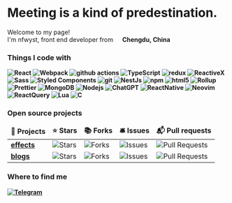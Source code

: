 <h1>
  Meeting is a kind of predestination.
</h1>

<p>Welcome to my page! </br> I'm nfwyst, front end developer from <img
    src="https://encrypted-tbn0.gstatic.com/images?q=tbn:ANd9GcSinxaAXgrlYzOHZPWHDpfbohTDNcAS7MZY5n0hrcqHf4TAqoingPBjJ1AoDviAtt8dids&usqp=CAU" width="13" /> <b>Chengdu, China
<h3>Things I code with</h3>
<p>
  <img alt="React" src="https://img.shields.io/badge/-React-45b8d8?style=flat-square&logo=react&logoColor=white" />
  <img alt="Webpack"
    src="https://img.shields.io/badge/-Webpack-8DD6F9?style=flat-square&logo=webpack&logoColor=white" />
  <img alt="github actions"
    src="https://img.shields.io/badge/-Github_Actions-2088FF?style=flat-square&logo=github-actions&logoColor=white" />
  <img alt="TypeScript"
    src="https://img.shields.io/badge/-TypeScript-007ACC?style=flat-square&logo=typescript&logoColor=white" />
  <img alt="redux" src="https://img.shields.io/badge/-Redux-764ABC?style=flat-square&logo=redux&logoColor=white" />
  <img alt="ReactiveX"
    src="https://img.shields.io/badge/-RxJs-B7178C?style=flat-square&logo=reactivex&logoColor=white" />
  <img alt="Sass" src="https://img.shields.io/badge/-Sass-CC6699?style=flat-square&logo=sass&logoColor=white" />
  <img alt="Styled Components"
    src="https://img.shields.io/badge/-Styled_Components-db7092?style=flat-square&logo=styled-components&logoColor=white" />
  <img alt="git" src="https://img.shields.io/badge/-Git-F05032?style=flat-square&logo=git&logoColor=white" />
  <img alt="NestJs" src="https://img.shields.io/badge/-NestJs-ea2845?style=flat-square&logo=nestjs&logoColor=white" />
  <img alt="npm" src="https://img.shields.io/badge/-NPM-CB3837?style=flat-square&logo=npm&logoColor=white" />
  <img alt="html5" src="https://img.shields.io/badge/-HTML5-E34F26?style=flat-square&logo=html5&logoColor=white" />
  <img alt="Rollup"
    src="https://img.shields.io/badge/-Rollup-EC4A3F?style=flat-square&logo=rollup.js&logoColor=white" />
  <img alt="Prettier"
    src="https://img.shields.io/badge/-Prettier-F7B93E?style=flat-square&logo=prettier&logoColor=white" />
  <img alt="MongoDB"
    src="https://img.shields.io/badge/-MongoDB-13aa52?style=flat-square&logo=mongodb&logoColor=white" />
  <img alt="Nodejs" src="https://img.shields.io/badge/-Nodejs-43853d?style=flat-square&logo=Node.js&logoColor=white" />
  <img alt="ChatGPT" src="https://img.shields.io/badge/-ChatGPT-43853d?style=flat-square&logo=ChatGPT&logoColor=white" />
  <img alt="ReactNative" src="https://img.shields.io/badge/-ReactNative-43853d?style=flat-square&logo=ReactNative&logoColor=white" />
  <img alt="Neovim" src="https://img.shields.io/badge/-Neovim-43853d?style=flat-square&logo=Neovim&logoColor=white" />
  <img alt="ReactQuery" src="https://img.shields.io/badge/-ReactQuery-43853d?style=flat-square&logo=ReactQuery&logoColor=white" />
  <img alt="Lua" src="https://img.shields.io/badge/-Lua-43853d?style=flat-square&logo=Lua&logoColor=white" />
  <img alt="C" src="https://img.shields.io/badge/-C-43853d?style=flat-square&logo=C&logoColor=white" />
</p>
<h3>Open source projects</h3>
<table>
  <thead align="center">
    <tr border: none;>
      <td><b>🎁 Projects</b></td>
      <td><b>⭐ Stars</b></td>
      <td><b>📚 Forks</b></td>
      <td><b>🛎 Issues</b></td>
      <td><b>📬 Pull requests</b></td>
    </tr>
  </thead>
  <tbody>
    <tr>
      <td><a href="https://github.com/nfwyst/effect"><b>effects</b></a>
      </td>
      <td><img alt="Stars"
          src="https://img.shields.io/github/stars/nfwyst/effect?style=flat-square&labelColor=343b41" />
      </td>
      <td><img alt="Forks"
          src="https://img.shields.io/github/forks/nfwyst/effect?style=flat-square&labelColor=343b41" />
      </td>
      <td><img alt="Issues"
          src="https://img.shields.io/github/issues/nfwyst/effect?style=flat-square&labelColor=343b41" />
      </td>
      <td><img alt="Pull Requests"
          src="https://img.shields.io/github/issues-pr/nfwyst/effect?style=flat-square&labelColor=343b41" />
      </td>
    </tr>
    <tr>
      <td><a href="https://github.com/nfwyst/blogs"><b>blogs</b></a></td>
      <td><img alt="Stars"
          src="https://img.shields.io/github/stars/nfwyst/blogs?style=flat-square&labelColor=343b41" />
      </td>
      <td><img alt="Forks"
          src="https://img.shields.io/github/forks/nfwyst/blogs?style=flat-square&labelColor=343b41" />
      </td>
      <td><img alt="Issues"
          src="https://img.shields.io/github/issues/nfwyst/blogs?style=flat-square&labelColor=343b41" />
      </td>
      <td><img alt="Pull Requests"
          src="https://img.shields.io/github/issues-pr/nfwyst/blogs?style=flat-square&labelColor=343b41" />
      </td>
    </tr>
  </tbody>
</table>
<h3>Where to find me</h3>
<p>
  <a href="https://t.me/lishengma" target="_blank"><img alt="Telegram"
      src="https://img.shields.io/badge/telegram-%2312100E.svg?&style=for-the-badge&logo=telegram&logoColor=white" /></a>
</p>
